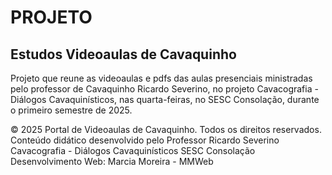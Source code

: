 
# PROJETO

## Estudos Videoaulas de Cavaquinho

Projeto que reune as videoaulas e pdfs das aulas presenciais ministradas pelo professor de Cavaquinho Ricardo Severino, no projeto Cavacografia - Diálogos Cavaquinísticos, nas quarta-feiras, no SESC Consolação, durante o primeiro semestre de 2025.

&copy; 2025 Portal de Videoaulas de Cavaquinho. Todos os direitos reservados.
Conteúdo didático desenvolvido pelo Professor Ricardo Severino
Cavacografia - Diálogos Cavaquinísticos
SESC Consolação
Desenvolvimento Web: Marcia Moreira - MMWeb
